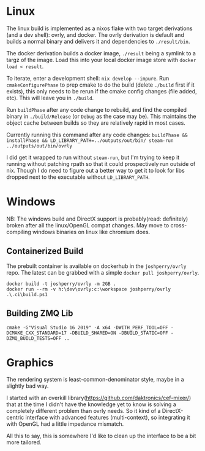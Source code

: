 # Linux

The linux build is implemented as a nixos flake with two target derivations
(and a dev shell): ovrly, and docker. The ovrly derivation is default and
builds a normal binary and delivers it and dependencies to `./result/bin`.

The docker derivation builds a docker image, `./result` being a symlink to a
targz of the image. Load this into your local docker image store with
`docker load < result`.

To iterate, enter a development shell: `nix develop --impure`. Run
`cmakeConfigurePhase` to prep cmake to do the build (delete `./build` first if
it exists), this only needs to be rerun if the cmake config changes (file
added, etc). This will leave you in `./build`.

Run `buildPhase` after any code change to rebuild, and find the compiled binary
in `./build/Release` (or `Debug` as the case may be). This maintains the object
cache between builds so they are relatively rapid in most cases.

Currently running this command after any code changes:
`buildPhase && installPhase && LD_LIBRARY_PATH=../outputs/out/bin/ steam-run ../outputs/out/bin/ovrly`

I did get it wrapped to run without `steam-run`, but I'm trying to keep it
running without patching rpath so that it could prospectively run outside of
nix. Though I do need to figure out a better way to get it to look for libs
dropped next to the executable without `LD_LIBRARY_PATH`.

# Windows

NB: The windows build and DirectX support is probably(read: definitely) broken after all the linux/OpenGL compat changes.
May move to cross-compiling windows binaries on linux like chromium does.

## Containerized Build

The prebuilt container is available on dockerhub in the `joshperry/ovrly` repo. The latest can be grabbed with a simple `docker pull joshperry/ovrly`.

    docker build -t joshperry/ovrly -m 2GB .
    docker run --rm -v h:\dev\ovrly:c:\workspace joshperry/ovrly .\.ci\build.ps1

## Building ZMQ Lib

    cmake -G"Visual Studio 16 2019" -A x64 -DWITH_PERF_TOOL=OFF -DCMAKE_CXX_STANDARD=17 -DBUILD_SHARED=ON -DBUILD_STATIC=OFF -DZMQ_BUILD_TESTS=OFF ..

# Graphics

The rendering system is least-common-denominator style, maybe in a slightly bad way.

I started with an overkill library(https://github.com/daktronics/cef-mixer/)
that at the time I didn't have the knowledge yet to know is solving a
completely different problem than ovrly needs. So it kind of a DirectX-centric
interface with advanced features (multi-context), so integrating it with OpenGL
had a little impedance mismatch.

All this to say, this is somewhere I'd like to clean up the interface to be a
bit more tailored.
